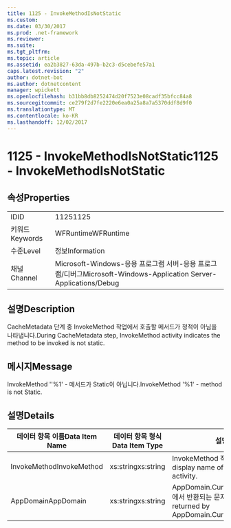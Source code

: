 ```yaml
---
title: 1125 - InvokeMethodIsNotStatic
ms.custom: 
ms.date: 03/30/2017
ms.prod: .net-framework
ms.reviewer: 
ms.suite: 
ms.tgt_pltfrm: 
ms.topic: article
ms.assetid: ea2b3827-63da-497b-b2c3-d5cebefe57a1
caps.latest.revision: "2"
author: dotnet-bot
ms.author: dotnetcontent
manager: wpickett
ms.openlocfilehash: b31bb8db8252474d20f7523e08cadf35bfcc84a8
ms.sourcegitcommit: ce279f2d7fe2220e6ea0a25a8a7a5370ddf8d9f0
ms.translationtype: MT
ms.contentlocale: ko-KR
ms.lasthandoff: 12/02/2017
---
```

# <a name="1125---invokemethodisnotstatic"></a><span data-ttu-id="b2510-102">1125 - InvokeMethodIsNotStatic</span><span class="sxs-lookup"><span data-stu-id="b2510-102">1125 - InvokeMethodIsNotStatic</span></span>
## <a name="properties"></a><span data-ttu-id="b2510-103">속성</span><span class="sxs-lookup"><span data-stu-id="b2510-103">Properties</span></span>  
  
|||  
|-|-|  
|<span data-ttu-id="b2510-104">ID</span><span class="sxs-lookup"><span data-stu-id="b2510-104">ID</span></span>|<span data-ttu-id="b2510-105">1125</span><span class="sxs-lookup"><span data-stu-id="b2510-105">1125</span></span>|  
|<span data-ttu-id="b2510-106">키워드</span><span class="sxs-lookup"><span data-stu-id="b2510-106">Keywords</span></span>|<span data-ttu-id="b2510-107">WFRuntime</span><span class="sxs-lookup"><span data-stu-id="b2510-107">WFRuntime</span></span>|  
|<span data-ttu-id="b2510-108">수준</span><span class="sxs-lookup"><span data-stu-id="b2510-108">Level</span></span>|<span data-ttu-id="b2510-109">정보</span><span class="sxs-lookup"><span data-stu-id="b2510-109">Information</span></span>|  
|<span data-ttu-id="b2510-110">채널</span><span class="sxs-lookup"><span data-stu-id="b2510-110">Channel</span></span>|<span data-ttu-id="b2510-111">Microsoft-Windows-응용 프로그램 서버-응용 프로그램/디버그</span><span class="sxs-lookup"><span data-stu-id="b2510-111">Microsoft-Windows-Application Server-Applications/Debug</span></span>|  
  
## <a name="description"></a><span data-ttu-id="b2510-112">설명</span><span class="sxs-lookup"><span data-stu-id="b2510-112">Description</span></span>  
 <span data-ttu-id="b2510-113">CacheMetadata 단계 중 InvokeMethod 작업에서 호출할 메서드가 정적이 아님을 나타냅니다.</span><span class="sxs-lookup"><span data-stu-id="b2510-113">During CacheMetadata step, InvokeMethod activity indicates the method to be invoked is not static.</span></span>  
  
## <a name="message"></a><span data-ttu-id="b2510-114">메시지</span><span class="sxs-lookup"><span data-stu-id="b2510-114">Message</span></span>  
 <span data-ttu-id="b2510-115">InvokeMethod ''%1' - 메서드가 Static이 아닙니다.</span><span class="sxs-lookup"><span data-stu-id="b2510-115">InvokeMethod '%1' - method is not Static.</span></span>  
  
## <a name="details"></a><span data-ttu-id="b2510-116">설명</span><span class="sxs-lookup"><span data-stu-id="b2510-116">Details</span></span>  
  
|<span data-ttu-id="b2510-117">데이터 항목 이름</span><span class="sxs-lookup"><span data-stu-id="b2510-117">Data Item Name</span></span>|<span data-ttu-id="b2510-118">데이터 항목 형식</span><span class="sxs-lookup"><span data-stu-id="b2510-118">Data Item Type</span></span>|<span data-ttu-id="b2510-119">설명</span><span class="sxs-lookup"><span data-stu-id="b2510-119">Description</span></span>|  
|--------------------|--------------------|-----------------|  
|<span data-ttu-id="b2510-120">InvokeMethod</span><span class="sxs-lookup"><span data-stu-id="b2510-120">InvokeMethod</span></span>|<span data-ttu-id="b2510-121">xs:string</span><span class="sxs-lookup"><span data-stu-id="b2510-121">xs:string</span></span>|<span data-ttu-id="b2510-122">InvokeMethod 작업의 표시 이름입니다.</span><span class="sxs-lookup"><span data-stu-id="b2510-122">The display name of the InvokeMethod activity.</span></span>|  
|<span data-ttu-id="b2510-123">AppDomain</span><span class="sxs-lookup"><span data-stu-id="b2510-123">AppDomain</span></span>|<span data-ttu-id="b2510-124">xs:string</span><span class="sxs-lookup"><span data-stu-id="b2510-124">xs:string</span></span>|<span data-ttu-id="b2510-125">AppDomain.CurrentDomain.FriendlyName에서 반환되는 문자열입니다.</span><span class="sxs-lookup"><span data-stu-id="b2510-125">The string returned by AppDomain.CurrentDomain.FriendlyName.</span></span>|
